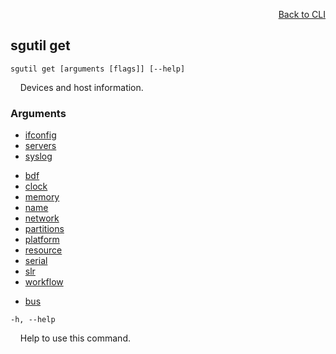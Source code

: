 <div id="readme" class="Box-body readme blob js-code-block-container">
<article class="markdown-body entry-content p-3 p-md-6" itemprop="text">
<p align="right">
<a href="https://github.com/fpgasystems/sgrt/blob/main/cli/manual.md#cli">Back to CLI</a>
</p>

## sgutil get

<code>sgutil get [arguments [flags]] [--help]</code>
<p>
  &nbsp; &nbsp; Devices and host information.
</p>

### Arguments

* [ifconfig](./sgutil-get-ifconfig.md#sgutil-get-ifconfig)
* [servers](./sgutil-get-servers.md#sgutil-get-servers)
* [syslog](./sgutil-get-syslog.md#sgutil-get-syslog)

<!-- Extra line -->

* [bdf](./sgutil-get-bdf.md#sgutil-get-bdf)
* [clock](./sgutil-get-clock.md#sgutil-get-clock)
* [memory](./sgutil-get-memory.md#sgutil-get-memory)
* [name](./sgutil-get-name.md#sgutil-get-name)
* [network](./sgutil-get-network.md#sgutil-get-network)
* [partitions](./sgutil-get-partitions.md#sgutil-get-partitions)
* [platform](./sgutil-get-platform.md#sgutil-get-platform)
* [resource](./sgutil-get-resource.md#sgutil-get-resource)
* [serial](./sgutil-get-serial.md#sgutil-get-serial)
* [slr](./sgutil-get-slr.md#sgutil-get-slr)
* [workflow](./sgutil-get-workflow.md#sgutil-get-workflow)

<!-- Extra line -->

* [bus](./sgutil-get-bus.md#sgutil-get-bus)

<code>-h, --help</code>
<p>
  &nbsp; &nbsp; Help to use this command.
</p>